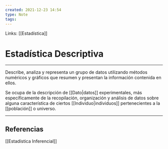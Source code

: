 ```yaml
---
created: 2021-12-23 14:54
type: Note
tags:
---
```


Links: [[Estadística]]

# Estadística Descriptiva
---

Describe, analiza y representa un grupo de datos utilizando métodos numéricos y gráficos que resumen y presentan la información contenida en ellos.

Se ocupa de la descripción de [[Dato|datos]] experimentales, más específicamente de la recopilación, organización y análisis de datos sobre alguna característica de ciertos [[Individuo|individuos]] pertenecientes a la [[población]] o universo.

---

## Referencias
[[Estadística Inferencial]]